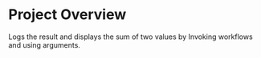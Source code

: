 # Project Overview

Logs the result and displays the sum of two values by Invoking workflows and using arguments.
